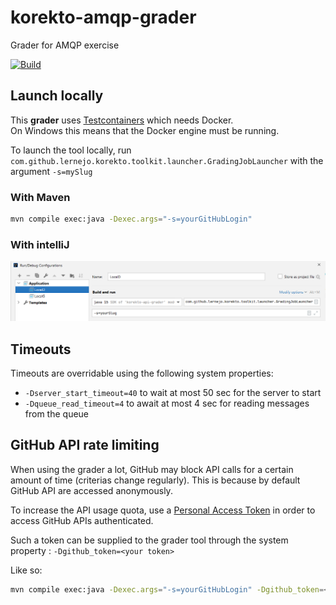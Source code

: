 # korekto-amqp-grader
Grader for AMQP exercise

[![Build](https://github.com/lernejo/korekto-amqp-grader/actions/workflows/build.yml/badge.svg)](https://github.com/lernejo/korekto-amqp-grader/actions)

## Launch locally

This **grader** uses [Testcontainers](https://www.testcontainers.org/) which needs Docker.  
On Windows this means that the Docker engine must be running.

To launch the tool locally, run `com.github.lernejo.korekto.toolkit.launcher.GradingJobLauncher` with the
argument `-s=mySlug`

### With Maven

```bash
mvn compile exec:java -Dexec.args="-s=yourGitHubLogin"
```

### With intelliJ

![Demo Run Configuration](https://raw.githubusercontent.com/lernejo/korekto-toolkit/main/docs/demo_run_configuration.png)

## Timeouts

Timeouts are overridable using the following system properties:
* `-Dserver_start_timeout=40` to wait at most 50 sec for the server to start
* `-Dqueue_read_timeout=4` to await at most 4 sec for reading messages from the queue

## GitHub API rate limiting

When using the grader a lot, GitHub may block API calls for a certain amount of time (criterias change regularly).
This is because by default GitHub API are accessed anonymously.

To increase the API usage quota, use a [Personal Access Token](https://docs.github.com/en/authentication/keeping-your-account-and-data-secure/creating-a-personal-access-token) in order to access GitHub APIs authenticated.

Such a token can be supplied to the grader tool through the system property : `-Dgithub_token=<your token>`

Like so:

```bash
mvn compile exec:java -Dexec.args="-s=yourGitHubLogin" -Dgithub_token=<your token>
```
